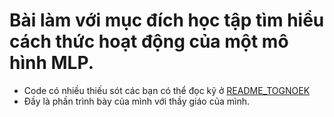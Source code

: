 # Bài làm với mục đích học tập tìm hiểu cách thức hoạt động của một mô hình MLP.
- Code có nhiều thiếu sót các bạn có thể đọc kỹ ở [README_TOGNOEK](./README_TOGNOEK.md)
- Đầy là phần trình bày của mình với thầy giáo của mình.